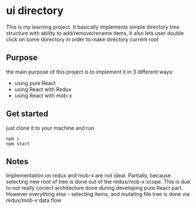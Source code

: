 # ui directory

This is my learning project. It basically implements simple directory tree structure
with ability to add/remove/rename items, it also lets user double click on some dorectory
in order to make directory current root

## Purpose

the main purpose of this project is to implement it in 3 different ways:
 - using pure React
 - using React with Redux
 - using React with mob-x

## Get started
just clone it to your machine and run

```
npm i
npm start
```

## Notes
Implementation on redux and mob-x are not ideal. Partially, because
selecting new root of tree is done out of the redux/mob-x scope. This is
due to not really correct architecture done during developing pure React
part. However everything else - selecting items, and mutating file tree is done
via redux/mob-x data flow